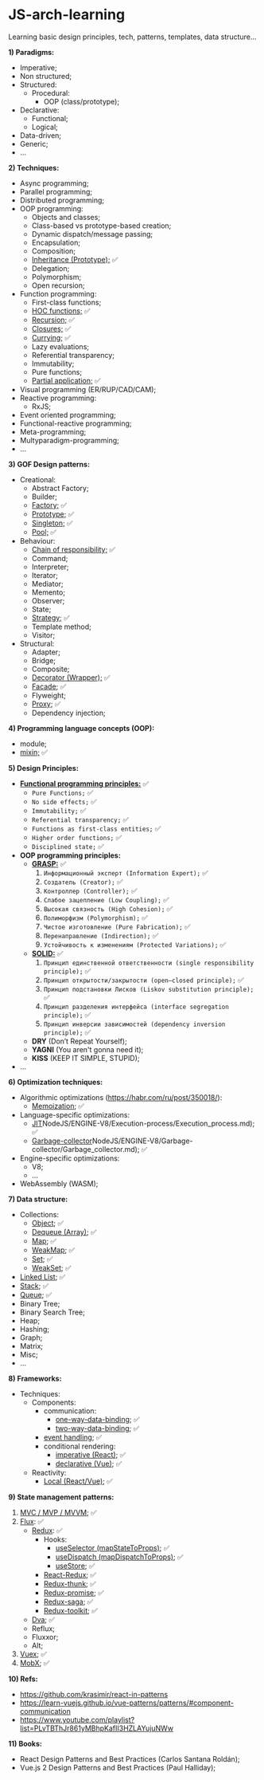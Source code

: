 # JS-arch-learning
Learning basic design principles, tech, patterns, templates, data structure...

**1) Paradigms:**
  - Imperative;
  - Non structured;
  - Structured:
    - Procedural:
      - OOP (class/prototype);
  - Declarative:
    - Functional;
    - Logical;
  - Data-driven;
  - Generic;
  - ...

**2) Techniques:**
  - Async programming;
  - Parallel programming;
  - Distributed programming;
  - OOP programming:
    - Objects and classes;
    - Class-based vs prototype-based creation;
    - Dynamic dispatch/message passing;
    - Encapsulation;
    - Composition;
    - [Inheritance (Prototype);](JavaScript/2\)Techniques/OOP/Inheritance.js) ✅
    - Delegation;
    - Polymorphism;
    - Open recursion;
  - Function programming:
    - First-class functions;
    - [HOC functions;](JavaScript/2\)Techniques/Functional/HOCFunctions.js) ✅
    - [Recursion;](JavaScript/2\)Techniques/Functional/Recursion.js) ✅
    - [Closures;](JavaScript/2\)Techniques/Functional/Closures.js) ✅
    - [Currying;](JavaScript/2\)Techniques/Functional/Currying.js) ✅
    - Lazy evaluations;
    - Referential transparency;
    - Immutability;
    - Pure functions;
    - [Partial application;](JavaScript/2\)Techniques/Functional/PartialApplication.js) ✅
  - Visual programming (ER/RUP/CAD/CAM);
  - Reactive programming:
    - RxJS;
  - Event oriented programming;
  - Functional-reactive programming;
  - Meta-programming;
  - Multyparadigm-programming;
  - ...

**3) GOF Design patterns:**
- Creational:
  - Abstract Factory;
  - Builder;
  - [Factory;](JavaScript/3\)GOF-Design-Patterns/Creational/Factory) ✅
  - [Prototype;](JavaScript/3\)GOF-Design-Patterns/Creational/prototype.js) ✅
  - [Singleton;](JavaScript/3\)GOF-Design-Patterns/Creational/Singleton) ✅
  - [Pool;](JavaScript/3\)GOF-Design-Patterns/Creational/pool.js) ✅
- Behaviour:
  - [Chain of responsibility;](JavaScript/3\)GOF-Design-Patterns/Beahaviour/chainOfResponsibility.js) ✅
  - Command;
  - Interpreter;
  - Iterator;
  - Mediator;
  - Memento;
  - Observer;
  - State;
  - [Strategy;](JavaScript/3\)GOF-Design-Patterns/Beahaviour/Strategy) ✅
  - Template method;
  - Visitor;
- Structural:
  - Adapter;
  - Bridge;
  - Composite;
  - [Decorator (Wrapper);](JavaScript/3\)GOF-Design-Patterns/Structural/Decorator-(Wrapper)) ✅
  - [Facade;](JavaScript/3\)GOF-Design-Patterns/Structural/facade.js) ✅
  - Flyweight;
  - [Proxy;](JavaScript/3\)GOF-Design-Patterns/Structural/proxy) ✅
  - Dependency injection;

**4) Programming language concepts (OOP):**
  - module;
  - [mixin;](JavaScript/4\)Programming-language-concepts-(OOP)/mixin.js) ✅

**5) Design Principles:**
  - [**Functional programming principles:**](JavaScript/5\)Design-Principles/Functional-programming-principles/Functional_programming_principles.md) ✅
    - `Pure Functions;` ✅
    - `No side effects;` ✅
    - `Immutability;` ✅
    - `Referential transparency;` ✅
    - `Functions as first-class entities;` ✅
    - `Higher order functions;` ✅
    - `Disciplined state;` ✅
  - **OOP programming principles:**
    - [**GRASP:**](JavaScript/5\)Design-Principles/OOP-programming-principles/GRASP/GRASP.md) ✅
      1. `Информационный эксперт (Information Expert);` ✅
      2. `Создатель (Creator);`  ✅
      3. `Контроллер (Controller);`  ✅
      4. `Слабое зацепление (Low Coupling);`  ✅
      5. `Высокая связность (High Cohesion);`  ✅
     	6. `Полиморфизм (Polymorphism);` ✅
      7. `Чистое изготовление (Pure Fabrication);` ✅
      8. `Перенаправление (Indirection);` ✅
      9. `Устойчивость к изменениям (Protected Variations);` ✅
    - [**SOLID:**](JavaScript/5\)Design-Principles/OOP-programming-principles/SOLID/SOLID.md) ✅
      1. `Принцип единственной ответственности (single responsibility principle);` ✅
      2. `Принцип открытости/закрытости (open–closed principle);` ✅
      3. `Принцип подстановки Лисков (Liskov substitution principle);` ✅
      4. `Принцип разделения интерфейса (interface segregation principle);` ✅
      5. `Принцип инверсии зависимостей (dependency inversion principle);` ✅
    - **DRY** (Don’t Repeat Yourself);
    - **YAGNI** (You aren't gonna need it);
    - **KISS** (KEEP IT SIMPLE, STUPID);
  - ...
  
**6) Optimization techniques:**
  - Algorithmic optimizations (https://habr.com/ru/post/350018/):
    - [Memoization](JavaScript/6\)Optimization-techniques/Algorithmic-optimizations/Memoization/memoization.js); ✅
  - Language-specific optimizations:
    - [JIT](https://github.com/21Michael/Backend-arch-learning/blob/main/4)NodeJS/ENGINE-V8/Execution-process/Execution_process.md);  ✅
    - [Garbage-collector](https://github.com/21Michael/Backend-arch-learning/blob/main/4)NodeJS/ENGINE-V8/Garbage-collector/Garbage_collector.md);  ✅
  - Engine-specific optimizations:
    - V8;
    - ...
  - WebAssembly (WASM);
    
**7) Data structure:**
  - Collections:
    - [Object](JavaScript/7\)Data-structure/collections/object.js); ✅
    - [Dequeue (Array)](JavaScript/7\)Data-structure/collections/array.js);  ✅
    - [Map](JavaScript/7\)Data-structure/collections/Map.js);  ✅
    - [WeakMap](JavaScript/7\)Data-structure/collections/WeakMap.js);  ✅
    - [Set](JavaScript/7\)Data-structure/collections/Set.js);  ✅
    - [WeakSet](JavaScript/7\)Data-structure/collections/WeakSet.js);  ✅
  - [Linked List](JavaScript/7\)Data-structure/linkedList.js); ✅ 
  - [Stack](JavaScript/7\)Data-structure/stack.js);  ✅
  - [Queue](JavaScript/7\)Data-structure/queue.js); ✅
  - Binary Tree;
  - Binary Search Tree;
  - Heap;
  - Hashing;
  - Graph;
  - Matrix;
  - Misc;
  - ...

**8) Frameworks:**
  - Techniques:
    - Components:
      - communication:
        - [one-way-data-binding](JavaScript/8\)Frameworks/Techniques/components/communication/oneWayDataBinding.js); ✅
        - [two-way-data-binding](JavaScript/8\)Frameworks/Techniques/components/communication/twoWayDataBinding.js); ✅
      - [event handling](JavaScript/8\)Frameworks/Techniques/components/eventHandling.js); ✅
      - conditional rendering:
        - [imperative (React)](JavaScript/8\)Frameworks/Techniques/components/conditionalRendering/imperative_(React).js); ✅
        - [declarative (Vue)](JavaScript/8\)Frameworks/Techniques/components/conditionalRendering/declarative_(Vue).js); ✅
    - Reactivity:
      - [Local (React/Vue)](JavaScript/8\)Frameworks/Reactivity/Local/LocalState.js); ✅
  
**9) State management patterns:**  
  1. [MVC / MVP / MVVM](JavaScript/9\)State-Managment-Patterns/1.MVC_MVP_MVVM.md);  ✅
  2. [Flux](JavaScript/9\)State-Managment-Patterns/2.Flux/Flux.md):  ✅
      - [Redux](JavaScript/9\)State-Managment-Patterns/2.Flux/Redux/Redux.md): ✅
          - Hooks:
            - [useSelector (mapStateToProps)](JavaScript/9\)State-Managment-Patterns/2.Flux/Redux/Hooks/useSelector.md); ✅
            - [useDispatch (mapDispatchToProps)](JavaScript/9\)State-Managment-Patterns/2.Flux/Redux/Hooks/useDispatch.md); ✅
            - [useStore](JavaScript/9\)State-Managment-Patterns/2.Flux/Redux/Hooks/useStore.md); ✅
          - [React-Redux](JavaScript/9\)State-Managment-Patterns/2.Flux/Redux/React-Redux.md); ✅
          - [Redux-thunk](JavaScript/9\)State-Managment-Patterns/2.Flux/Redux/Redux-thunk.md); ✅
          - [Redux-promise](JavaScript/9\)State-Managment-Patterns/2.Flux/Redux-promise.md); ✅
          - [Redux-saga](JavaScript/9\)State-Managment-Patterns/2.Flux/Redux/Redux-saga.md); ✅   
          - [Redux-toolkit](JavaScript/9\)State-Managment-Patterns/2.Flux/Redux/Redux-toolkit.md); ✅
      - [Dva](JavaScript/9\)State-Managment-Patterns/2.Flux/Dva.md); ✅
      - Reflux;
      - Fluxxor;
      - Alt;
  3. [Vuex](JavaScript/9\)State-Managment-Patterns/3.Vuex.md); ✅
  4. [MobX](JavaScript/9\)State-Managment-Patterns/4.MobX.md); ✅

**10) Refs:**
  - https://github.com/krasimir/react-in-patterns
  - https://learn-vuejs.github.io/vue-patterns/patterns/#component-communication
  - https://www.youtube.com/playlist?list=PLvTBThJr861yMBhpKafII3HZLAYujuNWw

**11) Books:**
  - React Design Patterns and Best Practices (Carlos Santana Roldán);
  - Vue.js 2 Design Patterns and Best Practices (Paul Halliday);

